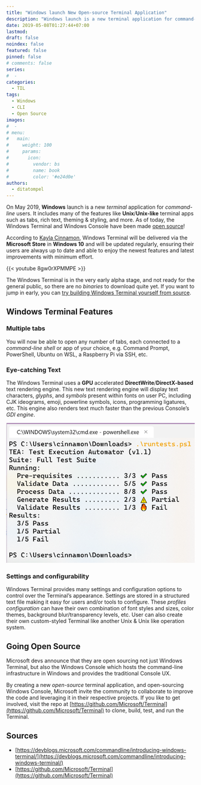 ```yaml
---
title: "Windows launch New Open-source Terminal Application"
description: "Windows launch is a new terminal application for command-line users with features like tabs &amp; theming. As of today, the Windows Terminal &amp; Windows Console is open source."
date: 2019-05-08T01:27:44+07:00
lastmod:
draft: false
noindex: false
featured: false
pinned: false
# comments: false
series:
#  - 
categories:
  - TIL
tags:
  - Windows
  - CLI
  - Open Source
images:
#  - 
# menu:
#   main:
#     weight: 100
#     params:
#       icon:
#         vendor: bs
#         name: book
#         color: '#e24d0e'
authors:
  - ditatompel
---
```


On May 2019, **Windows** launch is a new *terminal* application for *command-line* users. It includes many of the features like **Unix**/**Unix-like** terminal apps such as tabs, rich text, theming & styling, and more. As of today, the Windows Terminal and Windows Console have been made [open source](https://github.com/Microsoft/Terminal)!

<!--more-->

According to [Kayla Cinnamon](https://devblogs.microsoft.com/commandline/author/cinnamonmicrosoft-com/), Windows Terminal will be delivered via the **Microsoft Store** in **Windows 10** and will be updated regularly, ensuring their users are always up to date and able to enjoy the newest features and latest improvements with minimum effort.

{{< youtube 8gw0rXPMMPE >}}

The Windows Terminal is in the very early alpha stage, and not ready for the general public, so there are no *binaries* to download quite yet. If you want to jump in early, you can [try building Windows Terminal yourself from source](https://github.com/Microsoft/Terminal#building-the-code).

## Windows Terminal Features

### Multiple tabs
You will now be able to open any number of tabs, each connected to a *command-line shell* or app of your choice, e.g. Command Prompt, PowerShell, Ubuntu on WSL, a Raspberry Pi via SSH, etc.

### Eye-catching Text
The Windows Terminal uses a **GPU** accelerated **DirectWrite**/**DirectX-based** text rendering engine. This new text rendering engine will display text characters, *glyphs*, and *symbols* present within fonts on user PC, including CJK ideograms, emoji, powerline symbols, icons, programming ligatures, etc. This engine also renders text much faster than the previous Console’s *GDI engine*.

![Windows Terminal Emoji](windows-terminal-emojis.png#center)

### Settings and configurability
Windows Terminal provides many settings and configuration options to control over the Terminal’s appearance. Settings are stored in a structured text file making it easy for users and/or tools to configure. These *profiles configuration* can have their own combination of font styles and sizes, color themes, background blur/transparency levels, etc. User can also create their own custom-styled Terminal like another Unix & Unix like operation system.

## Going Open Source
Microsoft devs announce that they are open sourcing not just Windows Terminal, but also the Windows Console which hosts the command-line infrastructure in Windows and provides the traditional Console UX.

By creating a new *open-source* terminal application, and open-sourcing Windows Console, Microsoft invite the community to collaborate to improve the code and leveraging it in their respective projects. If you like to get involved, visit the repo at [https://github.com/Microsoft/Terminal](https://github.com/Microsoft/Terminal) to clone, build, test, and run the Terminal.

## Sources
- [https://devblogs.microsoft.com/commandline/introducing-windows-terminal/](https://devblogs.microsoft.com/commandline/introducing-windows-terminal/)
- [https://github.com/Microsoft/Terminal](https://github.com/Microsoft/Terminal)
